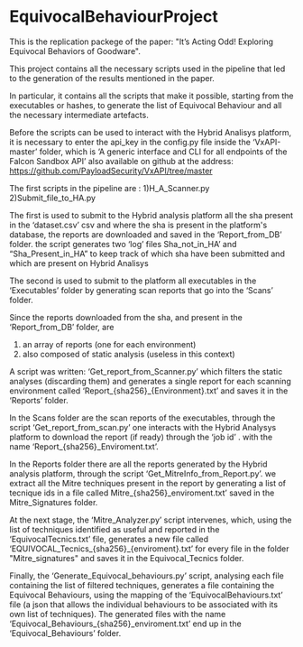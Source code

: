 # EquivocalBehaviourProject
This is the replication packege of the paper: "It’s Acting Odd! Exploring Equivocal Behaviors of Goodware".

This project contains all the necessary scripts used in the pipeline that led to the generation of the results mentioned in the paper.

In particular, it contains all the scripts that make it possible, starting from the executables or hashes, to generate the list of Equivocal Behaviour and all the necessary intermediate artefacts.

Before the scripts can be used to interact with the Hybrid Analisys platform, it is necessary to enter the api_key in the config.py file inside the ‘VxAPI-master’ folder, which is ‘A generic interface and CLI for all endpoints of the Falcon Sandbox API’ also available on github at the address:
https://github.com/PayloadSecurity/VxAPI/tree/master

The first scripts in the pipeline are :
1)H_A_Scanner.py
2)Submit_file_to_HA.py

The first is used to submit to the Hybrid analysis platform all the sha present in the ‘dataset.csv’ csv and where the sha is present in the platform's database, the reports are downloaded and saved in the ‘Report_from_DB’ folder. the script generates two ‘log’ files Sha_not_in_HA’ and “Sha_Present_in_HA” to keep track of which sha have been submitted and which are present on Hybrid Analisys

The second is used to submit to the platform all executables in the ‘Executables’ folder by generating scan reports that go into the ‘Scans’ folder.

Since the reports downloaded from the sha, and present in the ‘Report_from_DB’ folder, are 
1) an array of reports (one for each environment) 
2) also composed of static analysis (useless in this context)

A script was written: ‘Get_report_from_Scanner.py’ which filters the static analyses (discarding them) and generates a single report for each scanning environment called ‘Report_{sha256}_{Environment}.txt’ and saves it in the ‘Reports’ folder.

In the Scans folder are the scan reports of the executables, through the script ‘Get_report_from_scan.py’ one interacts with the Hybrid Analysys platform to download the report (if ready) through the ‘job id’ . with the name ‘Report_{sha256}_Enviroment.txt’.

In the Reports folder there are all the reports generated by the Hybrid analysis platform, through the script ‘Get_MitreInfo_from_Report.py’. we extract all the Mitre techniques present in the report by generating a list of tecnique ids in a file called Mitre_{sha256}_enviroment.txt’ saved in the Mitre_Signatures folder.

At the next stage, the ‘Mitre_Analyzer.py’ script intervenes, which, using the list of techniques identified as useful and reported in the ‘EquivocalTecnics.txt’ file, generates a new file called ‘EQUIVOCAL_Tecnics_{sha256}_{enviroment}.txt’ for every file in the folder "Mitre_signatures" and saves it in the Equivocal_Tecnics folder.

Finally, the ‘Generate_Equivocal_behaviours.py’ script, analysing each file containing the list of filtered techniques, generates a file containing the Equivocal Behaviours, using the mapping of the ‘EquivocalBehaviours.txt’ file (a json that allows the individual behaviours to be associated with its own list of techniques). The generated files with the name ‘Equivocal_Behaviours_{sha256}_enviroment.txt’ end up in the ‘Equivocal_Behaviours’ folder.



